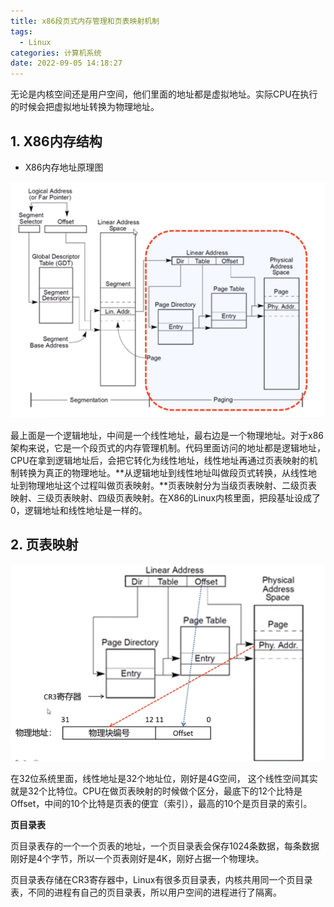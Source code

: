 ```yaml
---
title: x86段页式内存管理和页表映射机制
tags:
  - Linux
categories: 计算机系统
date: 2022-09-05 14:18:27
---
```





无论是内核空间还是用户空间，他们里面的地址都是虚拟地址。实际CPU在执行的时候会把虚拟地址转换为物理地址。

<!-- more -->



## 1. X86内存结构

- X86内存地址原理图

![](../images/pics/计算机底层/20.jpg)

最上面是一个逻辑地址，中间是一个线性地址，最右边是一个物理地址。对于x86架构来说，它是一个段页式的内存管理机制。代码里面访问的地址都是逻辑地址，CPU在拿到逻辑地址后，会把它转化为线性地址，线性地址再通过页表映射的机制转换为真正的物理地址。**从逻辑地址到线性地址叫做段页式转换，从线性地址到物理地址这个过程叫做页表映射。**页表映射分为当级页表映射、二级页表映射、三级页表映射、四级页表映射。在X86的Linux内核里面，把段基址设成了0，逻辑地址和线性地址是一样的。



## 2. 页表映射



![](../images/pics/计算机底层/21.jpg)

在32位系统里面，线性地址是32个地址位，刚好是4G空间， 这个线性空间其实就是32个比特位。CPU在做页表映射的时候做个区分，最底下的12个比特是Offset，中间的10个比特是页表的便宜（索引），最高的10个是页目录的索引。

**页目录表**

页目录表存的一个一个页表的地址，一个页目录表会保存1024条数据，每条数据刚好是4个字节，所以一个页表刚好是4K，刚好占据一个物理块。

页目录表存储在CR3寄存器中，Linux有很多页目录表，内核共用同一个页目录表，不同的进程有自己的页目录表，所以用户空间的进程进行了隔离。
